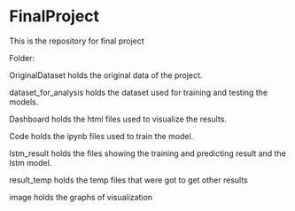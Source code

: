 # FinalProject

This is the repository for final project

Folder:

OriginalDataset holds the original data of the project.

dataset_for_analysis holds the dataset used for training and testing the models.

Dashboard holds the html files used to visualize the results.

Code holds the ipynb files used to train the model.

lstm_result holds the files showing the training and predicting result and the lstm model.

result_temp holds the temp files that were got to get other results

image holds the graphs of visualization
